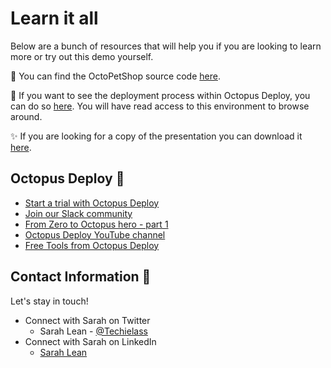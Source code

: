 # Learn it all 


Below are a bunch of resources that will help you if you are looking to learn more or try out this demo yourself. 

🐶 You can find the OctoPetShop source code [here](https://www.github.com/octopussamples/octopetshop). 

🐙 If you want to see the deployment process within Octopus Deploy, you can do so [here](https://webinar.octopus.app/app#/Spaces-282).  You will have read access to this environment to browse around. 

✨ If you are looking for a copy of the presentation you can download it [here](https://github.com/weeyin83/Presentations/blob/main/2022/gettingstartedwithoctopus/Getting-started-with-octopus-deploy-public.pptx). 

## Octopus Deploy 🐙
- [Start a trial with Octopus Deploy](https://octopus.com/start?utm_campaign=gettingstarted&utm_medium=webinar&utm_source=sarah)
- [Join our Slack community](https://www.octopus.com/slack?utm_campaign=gettingstarted&utm_medium=webinar&utm_source=sarah) 
- [From Zero to Octopus hero - part 1](https://octopus.com/blog/zero-to-octopus-hero-part-1?utm_campaign=gettingstarted&utm_medium=webinar&utm_source=sarah)
- [Octopus Deploy YouTube channel](https://www.youtube.com/octopusdeploy)
- [Free Tools from Octopus Deploy](https://octopus.com/freetools?utm_campaign=gettingstarted&utm_medium=webinar&utm_source=sarah)

## Contact Information 👋

Let's stay in touch! 

- Connect with Sarah on Twitter
    - Sarah Lean - [@Techielass](https://twitter.com/techielass)
- Connect with Sarah on LinkedIn
    - [Sarah Lean](https://in.linkedin.com/in/sazlean)


